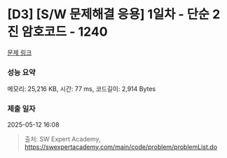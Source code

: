 # [D3] [S/W 문제해결 응용] 1일차 - 단순 2진 암호코드 - 1240 

[문제 링크](https://swexpertacademy.com/main/code/problem/problemDetail.do?contestProbId=AV15FZuqAL4CFAYD) 

### 성능 요약

메모리: 25,216 KB, 시간: 77 ms, 코드길이: 2,914 Bytes

### 제출 일자

2025-05-12 16:08



> 출처: SW Expert Academy, https://swexpertacademy.com/main/code/problem/problemList.do